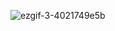 ![ezgif-3-4021749e5b](https://github.com/Spinxino/2d-fighting-game/assets/32494798/da105074-159b-4256-b836-d67b05240209)
